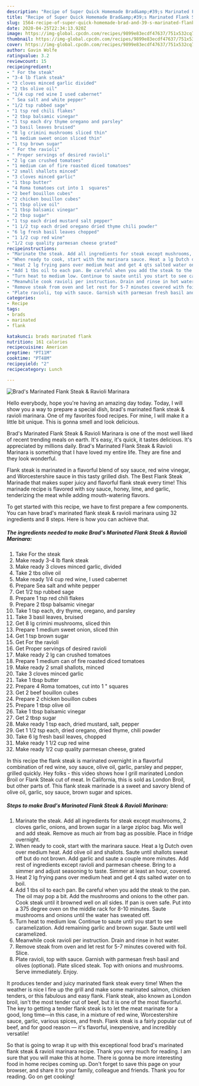```yaml
---
description: "Recipe of Super Quick Homemade Brad&amp;#39;s Marinated Flank Steak &amp;amp; Ravioli Marinara"
title: "Recipe of Super Quick Homemade Brad&amp;#39;s Marinated Flank Steak &amp;amp; Ravioli Marinara"
slug: 1564-recipe-of-super-quick-homemade-brad-and-39-s-marinated-flank-steak-and-amp-ravioli-marinara
date: 2020-04-25T22:34:13.920Z
image: https://img-global.cpcdn.com/recipes/9899e83ecdf47637/751x532cq70/brads-marinated-flank-steak-ravioli-marinara-recipe-main-photo.jpg
thumbnail: https://img-global.cpcdn.com/recipes/9899e83ecdf47637/751x532cq70/brads-marinated-flank-steak-ravioli-marinara-recipe-main-photo.jpg
cover: https://img-global.cpcdn.com/recipes/9899e83ecdf47637/751x532cq70/brads-marinated-flank-steak-ravioli-marinara-recipe-main-photo.jpg
author: Gavin Wolfe
ratingvalue: 3.2
reviewcount: 15
recipeingredient:
- " For the steak"
- "3-4 lb flank steak"
- "3 cloves minced garlic divided"
- "2 tbs olive oil"
- "1/4 cup red wine I used cabernet"
- " Sea salt and white pepper"
- "1/2 tsp rubbed sage"
- "1 tsp red chili flakes"
- "2 tbsp balsamic vinegar"
- "1 tsp each dry thyme oregano and parsley"
- "3 basil leaves bruised"
- "8 lg crimini mushrooms sliced thin"
- "1 medium sweet onion sliced thin"
- "1 tsp brown sugar"
- " For the ravioli"
- " Proper servings of desired ravioli"
- "2 lg can crushed tomatoes"
- "1 medium can of fire roasted diced tomatoes"
- "2 small shallots minced"
- "3 cloves minced garlic"
- "1 tbsp butter"
- "4 Roma tomatoes cut into 1  squares"
- "2 beef bouillon cubes"
- "2 chicken bouillon cubes"
- "1 tbsp olive oil"
- "1 tbsp balsamic vinegar"
- "2 tbsp sugar"
- "1 tsp each dried mustard salt pepper"
- "1 1/2 tsp each dried oregano dried thyme chili powder"
- "6 lg fresh basil leaves chopped"
- "1 1/2 cup red wine"
- "1/2 cup quality parmesan cheese grated"
recipeinstructions:
- "Marinate the steak. Add all ingredients for steak except mushrooms, 2 cloves garlic, onions, and brown sugar in a large ziploc bag. Mix well and add steak. Remove as much air from bag as possible. Place in fridge overnight."
- "When ready to cook, start with the marinara sauce. Heat a lg Dutch oven over medium heat. Add olive oil and shallots. Saute until shallots sweat off but do not brown. Add garlic and saute a couple more minutes. Add rest of ingredients except ravioli and parmesan cheese. Bring to a simmer and adjust seasoning to taste. Simmer at least an hour, covered."
- "Heat 2 lg frying pans over medium heat and get 4 qts salted water on to boil."
- "Add 1 tbs oil to each pan. Be careful when you add the steak to the pan. The oil may pop a bit. Add the mushrooms and onions to the other pan. Cook steak until it browned well on all sides. If pan is oven safe. Put into a 375 degree oven on the middle rack for 8-10 minutes. Saute mushrooms and onions until the water has sweated off."
- "Turn heat to medium low. Continue to saute until you start to see caramelization. Add remaining garlic and brown sugar. Saute until well caramelized."
- "Meanwhile cook ravioli per instruction. Drain and rinse in hot water."
- "Remove steak from oven and let rest for 5-7 minutes covered with foil. Slice."
- "Plate ravioli, top with sauce. Garnish with parmesan fresh basil and olives (optional). Plate sliced steak. Top with onions and mushrooms. Serve immediately. Enjoy."
categories:
- Recipe
tags:
- brads
- marinated
- flank

katakunci: brads marinated flank 
nutrition: 161 calories
recipecuisine: American
preptime: "PT11M"
cooktime: "PT48M"
recipeyield: "2"
recipecategory: Lunch

---
```



![Brad&#39;s Marinated Flank Steak &amp; Ravioli Marinara](https://img-global.cpcdn.com/recipes/9899e83ecdf47637/751x532cq70/brads-marinated-flank-steak-ravioli-marinara-recipe-main-photo.jpg)

Hello everybody, hope you're having an amazing day today. Today, I will show you a way to prepare a special dish, brad&#39;s marinated flank steak &amp; ravioli marinara. One of my favorites food recipes. For mine, I will make it a little bit unique. This is gonna smell and look delicious.

Brad&#39;s Marinated Flank Steak &amp; Ravioli Marinara is one of the most well liked of recent trending meals on earth. It's easy, it's quick, it tastes delicious. It's appreciated by millions daily. Brad&#39;s Marinated Flank Steak &amp; Ravioli Marinara is something that I have loved my entire life. They are fine and they look wonderful.

Flank steak is marinated in a flavorful blend of soy sauce, red wine vinegar, and Worcestershire sauce in this tasty grilled dish. The Best Flank Steak Marinade that makes super juicy and flavorful flank steak every time! This marinade recipe is flavored with soy sauce, honey, lime, and garlic, tenderizing the meat while adding mouth-watering flavors.


To get started with this recipe, we have to first prepare a few components. You can have brad&#39;s marinated flank steak &amp; ravioli marinara using 32 ingredients and 8 steps. Here is how you can achieve that.

<!--inarticleads1-->

##### The ingredients needed to make Brad&#39;s Marinated Flank Steak &amp; Ravioli Marinara:

1. Take  For the steak
1. Make ready 3-4 lb flank steak
1. Make ready 3 cloves minced garlic, divided
1. Take 2 tbs olive oil
1. Make ready 1/4 cup red wine, I used cabernet
1. Prepare  Sea salt and white pepper
1. Get 1/2 tsp rubbed sage
1. Prepare 1 tsp red chili flakes
1. Prepare 2 tbsp balsamic vinegar
1. Take 1 tsp each, dry thyme, oregano, and parsley
1. Take 3 basil leaves, bruised
1. Get 8 lg crimini mushrooms, sliced thin
1. Prepare 1 medium sweet onion, sliced thin
1. Get 1 tsp brown sugar
1. Get  For the ravioli
1. Get  Proper servings of desired ravioli
1. Make ready 2 lg can crushed tomatoes
1. Prepare 1 medium can of fire roasted diced tomatoes
1. Make ready 2 small shallots, minced
1. Take 3 cloves minced garlic
1. Take 1 tbsp butter
1. Prepare 4 Roma tomatoes, cut into 1 &#34; squares
1. Get 2 beef bouillon cubes
1. Prepare 2 chicken bouillon cubes
1. Prepare 1 tbsp olive oil
1. Take 1 tbsp balsamic vinegar
1. Get 2 tbsp sugar
1. Make ready 1 tsp each, dried mustard, salt, pepper
1. Get 1 1/2 tsp each, dried oregano, dried thyme, chili powder
1. Take 6 lg fresh basil leaves, chopped
1. Make ready 1 1/2 cup red wine
1. Make ready 1/2 cup quality parmesan cheese, grated


In this recipe the flank steak is marinated overnight in a flavorful combination of red wine, soy sauce, olive oil, garlic, parsley and pepper, grilled quickly. Hey folks - this video shows how I grill marinated London Broil or Flank Steak cut of meat. In California, this is sold as London Broil, but other parts of. This flank steak marinade is a sweet and savory blend of olive oil, garlic, soy sauce, brown sugar and spices. 

<!--inarticleads2-->

##### Steps to make Brad&#39;s Marinated Flank Steak &amp; Ravioli Marinara:

1. Marinate the steak. Add all ingredients for steak except mushrooms, 2 cloves garlic, onions, and brown sugar in a large ziploc bag. Mix well and add steak. Remove as much air from bag as possible. Place in fridge overnight.
1. When ready to cook, start with the marinara sauce. Heat a lg Dutch oven over medium heat. Add olive oil and shallots. Saute until shallots sweat off but do not brown. Add garlic and saute a couple more minutes. Add rest of ingredients except ravioli and parmesan cheese. Bring to a simmer and adjust seasoning to taste. Simmer at least an hour, covered.
1. Heat 2 lg frying pans over medium heat and get 4 qts salted water on to boil.
1. Add 1 tbs oil to each pan. Be careful when you add the steak to the pan. The oil may pop a bit. Add the mushrooms and onions to the other pan. Cook steak until it browned well on all sides. If pan is oven safe. Put into a 375 degree oven on the middle rack for 8-10 minutes. Saute mushrooms and onions until the water has sweated off.
1. Turn heat to medium low. Continue to saute until you start to see caramelization. Add remaining garlic and brown sugar. Saute until well caramelized.
1. Meanwhile cook ravioli per instruction. Drain and rinse in hot water.
1. Remove steak from oven and let rest for 5-7 minutes covered with foil. Slice.
1. Plate ravioli, top with sauce. Garnish with parmesan fresh basil and olives (optional). Plate sliced steak. Top with onions and mushrooms. Serve immediately. Enjoy.


It produces tender and juicy marinated flank steak every time! When the weather is nice I fire up the grill and make some marinated salmon, chicken tenders, or this fabulous and easy flank. Flank steak, also known as London broil, isn&#39;t the most tender cut of beef, but it is one of the most flavorful. The key to getting a tender flank steak is to let the meat marinate for a good, long time—in this case, in a mixture of red wine, Worcestershire sauce, garlic, various spices, and fresh. Flank steak is a fairly popular cut of beef, and for good reason — it&#39;s flavorful, inexpensive, and incredibly versatile! 

So that is going to wrap it up with this exceptional food brad&#39;s marinated flank steak &amp; ravioli marinara recipe. Thank you very much for reading. I am sure that you will make this at home. There is gonna be more interesting food in home recipes coming up. Don't forget to save this page on your browser, and share it to your family, colleague and friends. Thank you for reading. Go on get cooking!
